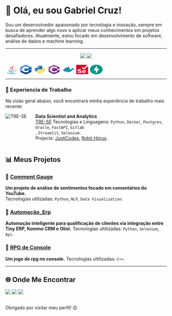 # 👋 Olá, eu sou Gabriel Cruz!

Sou um desenvolvedor apaixonado por tecnologia e inovação, sempre em busca de aprender algo novo e aplicar meus conhecimentos em projetos desafiadores. Atualmente, estou focado em desenvolvimento de software, análise de dados e machine learning.

---

<div align="center">
    <img height="150em" src="https://github-readme-stats.vercel.app/api?username=Gabriel-Cruz-Araujo&show_icons=true&theme=dark&include_all_commits=true&count_private=true"/>
    <img height="150em" src="https://github-readme-stats.vercel.app/api/top-langs/?username=Gabriel-Cruz-Araujo&layout=compact&langs_count=7&theme=dark"/>
  </a>
</div>

<div style="display: inline_block"><br>
  <img align="center" alt="Js" height="30" width="40" src="https://raw.githubusercontent.com/devicons/devicon/refs/heads/master/icons/java/java-original.svg">
  <img align="center" alt="Ts" height="30" width="40" src="https://raw.githubusercontent.com/devicons/devicon/refs/heads/master/icons/cplusplus/cplusplus-original.svg">
  <img align="center" alt="React" height="30" width="40" src="https://raw.githubusercontent.com/devicons/devicon/refs/heads/master/icons/python/python-original.svg">
  <img align="center" alt="HTML" height="30" width="40" src="https://raw.githubusercontent.com/devicons/devicon/refs/heads/master/icons/csharp/csharp-original.svg">
  <img align="center" alt="CSS" height="30" width="40" src="https://raw.githubusercontent.com/devicons/devicon/refs/heads/master/icons/docker/docker-original.svg">
  <img align="center" alt="CSS" height="30" width="40" src="https://raw.githubusercontent.com/devicons/devicon/refs/heads/master/icons/selenium/selenium-original.svg">
  <img align="center" alt="CSS" height="30" width="40" src="https://raw.githubusercontent.com/devicons/devicon/refs/heads/master/icons/fastapi/fastapi-original.svg">
</div>

---

### 🏢 Experiencia de Trabalho

Na visão geral abaixo, você encontrará minha experiência de trabalho mais recente:

<div>
  <a href="https://www.tre-se.jus.br/#/">
    <img align="left" height="94px" width="94px" alt="TRE-SE" src="https://assets.infra.grancursosonline.com.br/projeto/thumbnail-carrossel/tre-se.png"/>
  </a>

  <p>
    <strong>Data Scientist and Analytics</strong><br/>
    <a href="https://www.tre-se.jus.br/#/">TRE-SE</a>
    Tecnologias e Linguagens: <code>Python</code>, <code>Docker</code>, <code>Postgres</code>, <code>Oracle</code>, <code>FastAPI</code>, <code>Gitlab</code><br>, <code>Streamlit</code>, <code>Selenium</code>.<br/>
    Projects: <a href="https://www.tre-se.jus.br/comunicacao/noticias/2023/Outubro/tre-se-disponibiliza-biblioteca-justicodex">JustiCodex</a>, <a href="https://www.tre-se.jus.br/comunicacao/noticias/2024/Outubro/tre-se-automatiza-tarefas-de-registro-de-candidaturas-para-as-eleicoes-2024-com-o-robo-horus">Robô Hórus</a>.
  </p>
</div>

<div style="clear:both;"></div>

##

## 📊 Meus Projetos

### 📌 [Comment Gauge](https://github.com/Gabriel-Cruz-Araujo/AnDS)
**Um projeto de análise de sentimentos focado em comentários do YouTube.**  
Tecnologias utilizadas: `Python`, `NLP`, `Data Visualization`.

### 📌 [Automação_Erp](https://github.com/Gabriel-Cruz-Araujo/Automacao_ERP)
**Automação inteligente para qualificação de clientes via integração entre Tiny ERP, Kommo CRM e Olist.**
Tecnologias ultilizadas: `Python`, `Selenium`, `Api`.

### 📌 [RPG de Console](https://github.com/Gabriel-Cruz-Araujo/Rpg_cpp)
**Um jogo de rpg no console.**
Tecnologias ultilizadas: `C++`.

---
## 🌐 Onde Me Encontrar

<div> 
  <a href="https://www.linkedin.com/in/gabriel-cruz-711273292" target="_blank"><img src="https://img.shields.io/badge/-LinkedIn-%230077B5?style=for-the-badge&logo=linkedin&logoColor=white" target="_blank"></a>
  <a href = "mailto:gabrielcaraujo.tech@gmail.com"><img src="https://img.shields.io/badge/-Gmail-%23333?style=for-the-badge&logo=gmail&logoColor=white" target="_blank"></a>
  <a href="https://instagram.com/_gabriell.c" target="_blank"><img src="https://img.shields.io/badge/-Instagram-%23E4405F?style=for-the-badge&logo=instagram&logoColor=white" target="_blank"></a> 
  
</div>

##

Obrigado por visitar meu perfil! 😊
